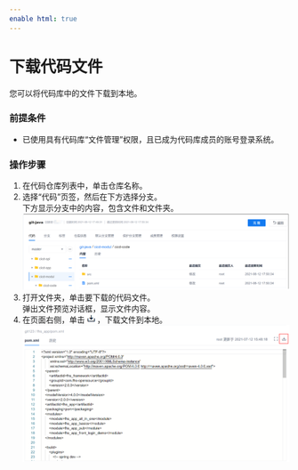 ```yaml
---
enable html: true
---
```

# 下载代码文件

您可以将代码库中的文件下载到本地。

### 前提条件
* 已使用具有代码库“文件管理”权限，且已成为代码库成员的账号登录系统。

### 操作步骤
1. 在代码仓库列表中，单击仓库名称。
2. 选择“代码”页签，然后在下方选择分支。               
     下方显示分支中的内容，包含文件和文件夹。                         
     <img src="fig/代码库-代码页面.png" style="zoom:50%">
3. 打开文件夹，单击要下载的代码文件。                       
  弹出文件预览对话框，显示文件内容。                
4. 在页面右侧，单击![](fig/download.png)，下载文件到本地。      
  ![](fig/代码库-下载文件.png)   



